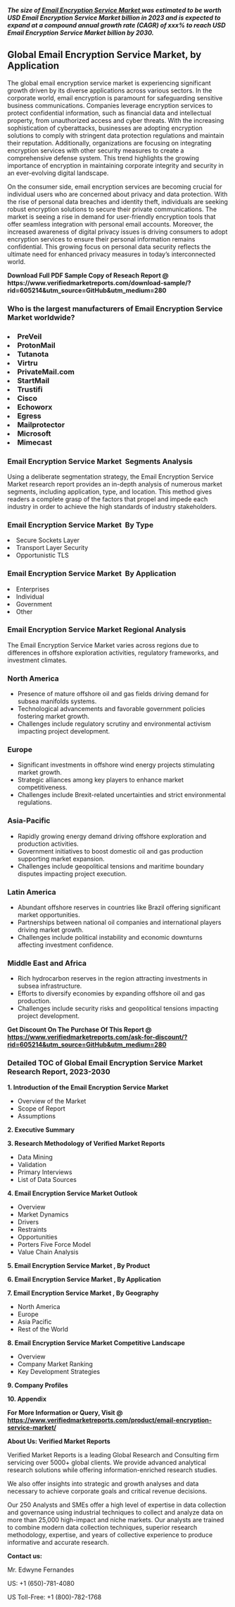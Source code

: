 <p><em><strong>The size of <a href="https://www.verifiedmarketreports.com/download-sample/?rid=605214&utm_source=GitHub&utm_medium=280" target="_blank">Email Encryption Service Market </a> was estimated to be worth USD Email Encryption Service Market billion in 2023 and is expected to expand at a compound annual growth rate (CAGR) of xxx% to reach USD Email Encryption Service Market billion by 2030.</strong></em><br /><h2>Global Email Encryption Service Market, by Application</h2><p>The global email encryption service market is experiencing significant growth driven by its diverse applications across various sectors. In the corporate world, email encryption is paramount for safeguarding sensitive business communications. Companies leverage encryption services to protect confidential information, such as financial data and intellectual property, from unauthorized access and cyber threats. With the increasing sophistication of cyberattacks, businesses are adopting encryption solutions to comply with stringent data protection regulations and maintain their reputation. Additionally, organizations are focusing on integrating encryption services with other security measures to create a comprehensive defense system. This trend highlights the growing importance of encryption in maintaining corporate integrity and security in an ever-evolving digital landscape.</p><p>On the consumer side, email encryption services are becoming crucial for individual users who are concerned about privacy and data protection. With the rise of personal data breaches and identity theft, individuals are seeking robust encryption solutions to secure their private communications. The market is seeing a rise in demand for user-friendly encryption tools that offer seamless integration with personal email accounts. Moreover, the increased awareness of digital privacy issues is driving consumers to adopt encryption services to ensure their personal information remains confidential. This growing focus on personal data security reflects the ultimate need for enhanced privacy measures in today’s interconnected world.</p></p><p id="" class=""><strong>Download Full PDF Sample Copy of Reseach Report @ <a target="">https://www.verifiedmarketreports.com/download-sample/?rid=605214&utm_source=GitHub&utm_medium=280</a></strong></p><h3 id="" class="">Who is the largest manufacturers of&nbsp;Email Encryption Service Market worldwide?</h3><h3 class=""></Li><Li>PreVeil</Li><Li> ProtonMail</Li><Li> Tutanota</Li><Li> Virtru</Li><Li> PrivateMail.com</Li><Li> StartMail</Li><Li> Trustifi</Li><Li> Cisco</Li><Li> Echoworx</Li><Li> Egress</Li><Li> Mailprotector</Li><Li> Microsoft</Li><Li> Mimecast</h3><h3 id="" class="">Email Encryption Service Market &nbsp;Segments Analysis</h3><p id="" class="">Using a deliberate segmentation strategy, the Email Encryption Service Market research report provides an in-depth analysis of numerous market segments, including application, type, and location. This method gives readers a complete grasp of the factors that propel and impede each industry in order to achieve the high standards of industry stakeholders.</p><h3 id="" class="">Email Encryption Service Market &nbsp;By Type</h3><p></Li><Li>Secure Sockets Layer</Li><Li> Transport Layer Security</Li><Li> Opportunistic TLS</p><h3 id="" class="">Email Encryption Service Market &nbsp;By Application</h3><p class=""></Li><Li>Enterprises</Li><Li> Individual</Li><Li> Government</Li><Li> Other</p><h3 id="" class="">Email Encryption Service Market Regional Analysis</h3><p id="" class="">The Email Encryption Service Market varies across regions due to differences in offshore exploration activities, regulatory frameworks, and investment climates.</p><h3 id="" class="">North America</h3><ul><li>Presence of mature offshore oil and gas fields driving demand for subsea manifolds systems.</li><li>Technological advancements and favorable government policies fostering market growth.</li><li>Challenges include regulatory scrutiny and environmental activism impacting project development.</li></ul><h3 id="" class="">Europe</h3><ul><li>Significant investments in offshore wind energy projects stimulating market growth.</li><li>Strategic alliances among key players to enhance market competitiveness.</li><li>Challenges include Brexit-related uncertainties and strict environmental regulations.</li></ul><h3 id="" class="">Asia-Pacific</h3><ul><li>Rapidly growing energy demand driving offshore exploration and production activities.</li><li>Government initiatives to boost domestic oil and gas production supporting market expansion.</li><li>Challenges include geopolitical tensions and maritime boundary disputes impacting project execution.</li></ul><h3 id="" class="">Latin America</h3><ul><li>Abundant offshore reserves in countries like Brazil offering significant market opportunities.</li><li>Partnerships between national oil companies and international players driving market growth.</li><li>Challenges include political instability and economic downturns affecting investment confidence.</li></ul><h3 id="" class="">Middle East and Africa</h3><ul><li>Rich hydrocarbon reserves in the region attracting investments in subsea infrastructure.</li><li>Efforts to diversify economies by expanding offshore oil and gas production.</li><li>Challenges include security risks and geopolitical tensions impacting project development.</li></ul><p id="" class=""><strong>Get Discount On The Purchase Of This Report @ <a href="https://www.verifiedmarketreports.com/ask-for-discount/?rid=605214&utm_source=GitHub&utm_medium=280" target="_blank">https://www.verifiedmarketreports.com/ask-for-discount/?rid=605214&utm_source=GitHub&utm_medium=280</a></strong></p><h3 id="" class="">Detailed TOC of Global Email Encryption Service Market Research Report, 2023-2030</h3><p id="" class=""><strong>1. Introduction of the Email Encryption Service Market </strong></p><ul><li>Overview of the Market</li><li>Scope of Report</li><li>Assumptions</li></ul><p id="" class=""><strong>2. Executive Summary</strong></p><p id="" class=""><strong>3. Research Methodology of Verified Market Reports</strong></p><ul><li>Data Mining</li><li>Validation</li><li>Primary Interviews</li><li>List of Data Sources</li></ul><p id="" class=""><strong>4. Email Encryption Service Market Outlook</strong></p><ul><li>Overview</li><li>Market Dynamics</li><li>Drivers</li><li>Restraints</li><li>Opportunities</li><li>Porters Five Force Model</li><li>Value Chain Analysis</li></ul><p id="" class=""><strong>5. Email Encryption Service Market , By Product</strong></p><p id="" class=""><strong>6. Email Encryption Service Market , By Application</strong></p><p id="" class=""><strong>7. Email Encryption Service Market , By Geography</strong></p><ul><li>North America</li><li>Europe</li><li>Asia Pacific</li><li>Rest of the World</li></ul><p id="" class=""><strong>8. Email Encryption Service Market Competitive Landscape</strong></p><ul><li>Overview</li><li>Company Market Ranking</li><li>Key Development Strategies</li></ul><p id="" class=""><strong>9. Company Profiles</strong></p><p id="" class=""><strong>10. Appendix</strong></p><p id="" class=""><strong>For More Information or Query, Visit @ <a href="https://www.verifiedmarketreports.com/product/email-encryption-service-market/" target="_blank">https://www.verifiedmarketreports.com/product/email-encryption-service-market/</a></strong></p><p id="" class=""><strong>About Us: Verified Market Reports</strong></p><p id="" class="">Verified Market Reports is a leading Global Research and Consulting firm servicing over 5000+ global clients. We provide advanced analytical research solutions while offering information-enriched research studies.</p><p id="" class="">We also offer insights into strategic and growth analyses and data necessary to achieve corporate goals and critical revenue decisions.</p><p id="" class="">Our 250 Analysts and SMEs offer a high level of expertise in data collection and governance using industrial techniques to collect and analyze data on more than 25,000 high-impact and niche markets. Our analysts are trained to combine modern data collection techniques, superior research methodology, expertise, and years of collective experience to produce informative and accurate research.</p><p id="" class=""><strong>Contact us:</strong></p><p id="" class="">Mr. Edwyne Fernandes</p><p id="" class="">US: +1 (650)-781-4080</p><p id="" class="">US Toll-Free: +1 (800)-782-1768</p>

